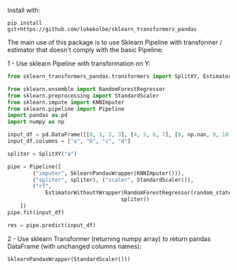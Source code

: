 Install with:

```
pip install git+https://github.com/lukekolbe/sklearn_transformers_pandas
```


The main use of this package is to use Sklearn Pipeline with transformer / estimator that doesn't comply with the basic Pipeline:

1 - Use sklearn Pipeline with transformation on Y:

```python
from sklearn_transformers_pandas.transformers import SplitXY, EstimatorWithoutYWrapper, SklearnPandasWrapper

from sklearn.ensemble import RandomForestRegressor
from sklearn.preprocessing import StandardScaler
from sklearn.impute import KNNImputer
from sklearn.pipeline import Pipeline
import pandas as pd
import numpy as np

input_df = pd.DataFrame([[0, 1, 2, 3], [4, 5, 6, 7], [8, np.nan, 9, 10]])
input_df.columns = ["a", "b", "c", "d"]

spliter = SplitXY("a")

pipe = Pipeline([
        ("imputer", SklearnPandasWrapper(KNNImputer())),
        ("spliter", spliter), ("scaler", StandardScaler()),
        ("rf",
            EstimatorWithoutYWrapper(RandomForestRegressor(random_state=45),
                                    spliter))
    ])
pipe.fit(input_df)

res = pipe.predict(input_df)
```

2 - Use sklearn Transformer (returning numpy array)  to return pandas DataFrame (with unchanged columns names):


```python
SklearnPandasWrapper(StandardScaler()))
```
